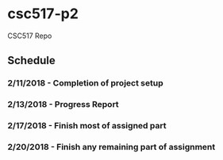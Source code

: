 # csc517-p2
CSC517 Repo

## Schedule

### 2/11/2018 - Completion of project setup

### 2/13/2018 - Progress Report

### 2/17/2018 - Finish most of assigned part

### 2/20/2018 - Finish any remaining part of assignment
